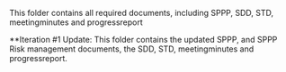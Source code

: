 This folder contains all required documents, including SPPP, SDD, STD, meetingminutes and progressreport

**Iteration #1 Update:
This folder contains the updated SPPP, and SPPP Risk management documents, the SDD, STD, meetingminutes and progressreport.
